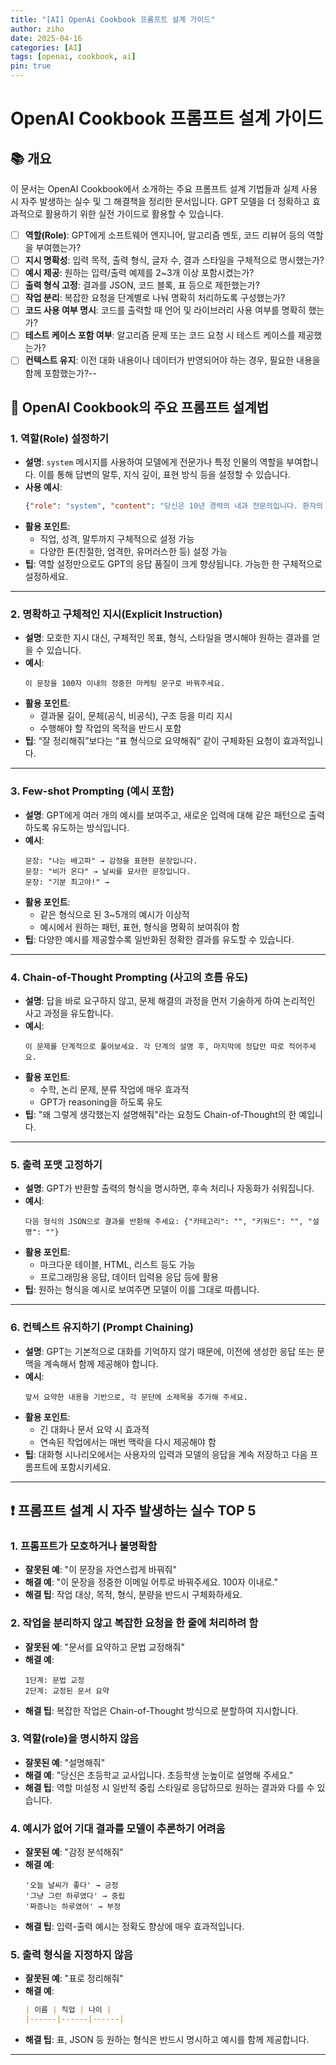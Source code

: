 ```yaml
---
title: "[AI] OpenAi Cookbook 프롬프트 설계 가이드"
author: ziho
date: 2025-04-16
categories: [AI]
tags: [openai, cookbook, ai]
pin: true
---
```

# OpenAI Cookbook 프롬프트 설계 가이드

## 📚 개요

이 문서는 OpenAI Cookbook에서 소개하는 주요 프롬프트 설계 기법들과 실제 사용 시 자주 발생하는 실수 및 그 해결책을 정리한 문서입니다. GPT 모델을 더 정확하고 효과적으로 활용하기 위한 실전 가이드로 활용할 수 있습니다.

- [ ] **역할(Role)**: GPT에게 소프트웨어 엔지니어, 알고리즘 멘토, 코드 리뷰어 등의 역할을 부여했는가?
- [ ] **지시 명확성**: 입력 목적, 출력 형식, 글자 수, 결과 스타일을 구체적으로 명시했는가?
- [ ] **예시 제공**: 원하는 입력/출력 예제를 2~3개 이상 포함시켰는가?
- [ ] **출력 형식 고정**: 결과를 JSON, 코드 블록, 표 등으로 제한했는가?
- [ ] **작업 분리**: 복잡한 요청을 단계별로 나눠 명확히 처리하도록 구성했는가?
- [ ] **코드 사용 여부 명시**: 코드를 출력할 때 언어 및 라이브러리 사용 여부를 명확히 했는가?
- [ ] **테스트 케이스 포함 여부**: 알고리즘 문제 또는 코드 요청 시 테스트 케이스를 제공했는가?
- [ ] **컨텍스트 유지**: 이전 대화 내용이나 데이터가 반영되어야 하는 경우, 필요한 내용을 함께 포함했는가?--

## 🧠 OpenAI Cookbook의 주요 프롬프트 설계법

### 1. 역할(Role) 설정하기

- **설명**: `system` 메시지를 사용하여 모델에게 전문가나 특정 인물의 역할을 부여합니다. 이를 통해 답변의 말투, 지식 깊이, 표현 방식 등을 설정할 수 있습니다.
- **사용 예시**:
  ```json
  {"role": "system", "content": "당신은 10년 경력의 내과 전문의입니다. 환자의 증상에 대해 친절하고 명확하게 설명하세요."}
  ```
- **활용 포인트**:
  - 직업, 성격, 말투까지 구체적으로 설정 가능
  - 다양한 톤(친절한, 엄격한, 유머러스한 등) 설정 가능
- **팁**: 역할 설정만으로도 GPT의 응답 품질이 크게 향상됩니다. 가능한 한 구체적으로 설정하세요.

---

### 2. 명확하고 구체적인 지시(Explicit Instruction)

- **설명**: 모호한 지시 대신, 구체적인 목표, 형식, 스타일을 명시해야 원하는 결과를 얻을 수 있습니다.
- **예시**:
  ```text
  이 문장을 100자 이내의 정중한 마케팅 문구로 바꿔주세요.
  ```
- **활용 포인트**:
  - 결과물 길이, 문체(공식, 비공식), 구조 등을 미리 지시
  - 수행해야 할 작업의 목적을 반드시 포함
- **팁**: “잘 정리해줘”보다는 “표 형식으로 요약해줘” 같이 구체화된 요청이 효과적입니다.

---

### 3. Few-shot Prompting (예시 포함)

- **설명**: GPT에게 여러 개의 예시를 보여주고, 새로운 입력에 대해 같은 패턴으로 출력하도록 유도하는 방식입니다.
- **예시**:
  ```text
  문장: "나는 배고파" → 감정을 표현한 문장입니다.
  문장: "비가 온다" → 날씨를 묘사한 문장입니다.
  문장: "기분 최고야!" →
  ```
- **활용 포인트**:
  - 같은 형식으로 된 3\~5개의 예시가 이상적
  - 예시에서 원하는 패턴, 표현, 형식을 명확히 보여줘야 함
- **팁**: 다양한 예시를 제공할수록 일반화된 정확한 결과를 유도할 수 있습니다.

---

### 4. Chain-of-Thought Prompting (사고의 흐름 유도)

- **설명**: 답을 바로 요구하지 않고, 문제 해결의 과정을 먼저 기술하게 하여 논리적인 사고 과정을 유도합니다.
- **예시**:
  ```text
  이 문제를 단계적으로 풀어보세요. 각 단계의 설명 후, 마지막에 정답만 따로 적어주세요.
  ```
- **활용 포인트**:
  - 수학, 논리 문제, 분류 작업에 매우 효과적
  - GPT가 reasoning을 하도록 유도
- **팁**: "왜 그렇게 생각했는지 설명해줘"라는 요청도 Chain-of-Thought의 한 예입니다.

---

### 5. 출력 포맷 고정하기

- **설명**: GPT가 반환할 출력의 형식을 명시하면, 후속 처리나 자동화가 쉬워집니다.
- **예시**:
  ```text
  다음 형식의 JSON으로 결과를 반환해 주세요: {"카테고리": "", "키워드": "", "설명": ""}
  ```
- **활용 포인트**:
  - 마크다운 테이블, HTML, 리스트 등도 가능
  - 프로그래밍용 응답, 데이터 입력용 응답 등에 활용
- **팁**: 원하는 형식을 예시로 보여주면 모델이 이를 그대로 따릅니다.

---

### 6. 컨텍스트 유지하기 (Prompt Chaining)

- **설명**: GPT는 기본적으로 대화를 기억하지 않기 때문에, 이전에 생성한 응답 또는 문맥을 계속해서 함께 제공해야 합니다.
- **예시**:
  ```text
  앞서 요약한 내용을 기반으로, 각 문단에 소제목을 추가해 주세요.
  ```
- **활용 포인트**:
  - 긴 대화나 문서 요약 시 효과적
  - 연속된 작업에서는 매번 맥락을 다시 제공해야 함
- **팁**: 대화형 시나리오에서는 사용자의 입력과 모델의 응답을 계속 저장하고 다음 프롬프트에 포함시키세요.

---

## ❗ 프롬프트 설계 시 자주 발생하는 실수 TOP 5

### 1. 프롬프트가 모호하거나 불명확함

- **잘못된 예**: "이 문장을 자연스럽게 바꿔줘"
- **해결 예**: "이 문장을 정중한 이메일 어투로 바꿔주세요. 100자 이내로."
- **해결 팁**: 작업 대상, 목적, 형식, 분량을 반드시 구체화하세요.

### 2. 작업을 분리하지 않고 복잡한 요청을 한 줄에 처리하려 함

- **잘못된 예**: "문서를 요약하고 문법 교정해줘"
- **해결 예**:
  ```text
  1단계: 문법 교정
  2단계: 교정된 문서 요약
  ```
- **해결 팁**: 복잡한 작업은 Chain-of-Thought 방식으로 분할하여 지시합니다.

### 3. 역할(role)을 명시하지 않음

- **잘못된 예**: "설명해줘"
- **해결 예**: "당신은 초등학교 교사입니다. 초등학생 눈높이로 설명해 주세요."
- **해결 팁**: 역할 미설정 시 일반적 중립 스타일로 응답하므로 원하는 결과와 다를 수 있습니다.

### 4. 예시가 없어 기대 결과를 모델이 추론하기 어려움

- **잘못된 예**: "감정 분석해줘"
- **해결 예**:
  ```text
  '오늘 날씨가 좋다' → 긍정
  '그냥 그런 하루였다' → 중립
  '짜증나는 하루였어' → 부정
  ```
- **해결 팁**: 입력-출력 예시는 정확도 향상에 매우 효과적입니다.

### 5. 출력 형식을 지정하지 않음

- **잘못된 예**: "표로 정리해줘"
- **해결 예**:
  ```markdown
  | 이름 | 직업 | 나이 |
  |------|------|------|
  ```
- **해결 팁**: 표, JSON 등 원하는 형식은 반드시 명시하고 예시를 함께 제공합니다.

---

